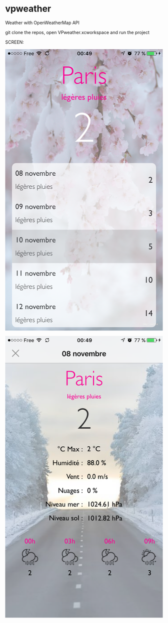 # vpweather

Weather with OpenWeatherMap API

git clone the repos, open VPweather.xcworkspace and run the project


SCREEN:

![Alt text](https://github.com/mrachid/vpweather/blob/master/IMG_8115.PNG "Optional Title")

![Alt text](https://github.com/mrachid/vpweather/blob/master/IMG_8116.PNG "Optional Title")
